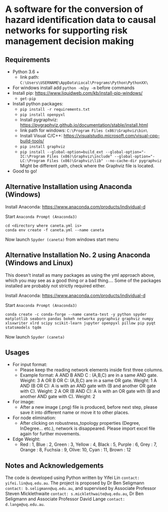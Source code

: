 # A software for the conversion of hazard identification data to causal networks for supporting risk management decision making
## Requirements
* Python 3.6 +
  * link path: `C:\Users\USERNAME\AppData\Local\Programs\Python\PythonXX\`
* For windows install add `python -m`/`py -m` before commands
* Install pip: https://www.liquidweb.com/kb/install-pip-windows/
  * `get-pip`
* Install python packages:
  * `pip install -r requirements.txt`
  * `pip install openpyxl`
  * Install pygraphviz: https://pygraphviz.github.io/documentation/stable/install.html 
  * link path for windows: `C:\Program Files (x86)\Graphviz\bin\` 
  * Install Visual C/C++: https://visualstudio.microsoft.com/visual-cpp-build-tools/
  * `pip install graphviz`
  * `pip install --global-option=build_ext --global-option="-IC:\Program Files (x86)\Graphviz\include" --global-option="-LC:\Program Files (x86)\Graphviz\lib" --no-cache-dir pygraphviz` Might be different path, check where the Graphviz file is located.
* Good to go!
## Alternative Installation using Anaconda (Windows)
Install Anaconda: https://www.anaconda.com/products/individual-d

Start `Anaconda Prompt (Anaconda3)`
```
cd <directory where caneta.yml is>
conda env create -f caneta.yml --name caneta
```
Now launch `Spyder (caneta)` from windows start menu
## Alternative Installation No. 2 using Anaconda (Windows and Linux)
This doesn't install as many packages as using the yml approach above, which you may see as a good thing or a bad thing.... Some of the packages installed are probably not strictly required either.

Install Anaconda: https://www.anaconda.com/products/individual-d

Start `Anaconda Prompt (Anaconda3)`
```
conda create -c conda-forge --name caneta-test -y python spyder matplotlib seaborn pandas bokeh networkx pygraphviz graphviz numpy xlsxwriter xlrd scipy scikit-learn jupyter openpyxl pillow pip pyqt statsmodels tqdm
```
Now launch `Spyder (caneta)`
## Usages
* For input format:
  * Please keep the reading network elements inside first three columns.
  * Example format:
  A AND B AND C : (A,B,C) are in a same AND gate. Weight: 3
  A OR B OR C: (A,B,C) are in a same OR gate. Weight: 1
  A AND (B OR C): A is with an AND gate with (B and another OR gate with C). Weight: 2
  A OR (B AND C): A is with an OR gate with (B and another AND gate with C). Weight: 2
* For image:
  * After a new image (.png) file is produced, before next step, please save it into different name or move it to other places.
* For node elimination:
  * After clicking on robustness_topology properties (Degree, InDegree... etc.), network is disappeared. Please import excel file again for further movements.
* Edge Weight:
  * Red : 1, Blue : 2, Green : 3, Yellow : 4, Black : 5, Purple : 6, Grey : 7, Orange : 8, Fuchsia : 9, Olive: 10, Cyan : 11, Brown : 12
## Notes and Acknowledgements
The code is developed using Python written by Yifei Lin `contact: yifei.lin@uq.edu.au`. The project is proposed by Dr Ben Seligmann `contact: b.seligmann@uq.edu.au`, and supervised by Associate Professor Steven Micklethwaite `contact: s.micklethwaite@uq.edu.au`, Dr Ben Seligmann and Associate Professor David Lange `contact: d.lange@uq.edu.au`.
